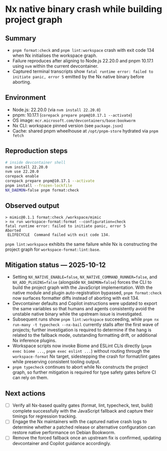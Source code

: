 # Nx native binary crash while building project graph

## Summary

- `pnpm format:check` and `pnpm lint:workspace` crash with exit code 134 when Nx initialises the workspace graph.
- Failure reproduces after aligning to Node.js 22.20.0 and pnpm 10.17.1 using `nvm` within the current devcontainer.
- Captured terminal transcripts show `fatal runtime error: failed to initiate panic, error 5`
  emitted by the Nx native binary before aborting.

## Environment

- Node.js: 22.20.0 (via `nvm install 22.20.0`)
- pnpm: 10.17.1 (`corepack prepare pnpm@10.17.1 --activate`)
- OS image: `mcr.microsoft.com/devcontainers/base:bookworm`
- Nx CLI: workspace pinned version (see `package.json`)
- Cache: shared pnpm wheelhouse at `/opt/pnpm-store` hydrated via `pnpm fetch`

## Reproduction steps

```bash
# inside devcontainer shell
nvm install 22.20.0
nvm use 22.20.0
corepack enable
corepack prepare pnpm@10.17.1 --activate
pnpm install --frozen-lockfile
NX_DAEMON=false pnpm format:check
```

## Observed output

```
> mimic@0.1.1 format:check /workspace/mimic
> nx run workspace-format:format --configuration=check
fatal runtime error: failed to initiate panic, error 5
Aborted
 ELIFECYCLE  Command failed with exit code 134.
```

`pnpm lint:workspace` exhibits the same failure while Nx is constructing the project graph for `workspace-format:lint:base`.

## Mitigation status — 2025-10-12

- Setting `NX_NATIVE_ENABLE=false`, `NX_NATIVE_COMMAND_RUNNER=false`, and `NX_ADD_PLUGINS=false`
  (alongside `NX_DAEMON=false`) forces the CLI to build the project graph with the JavaScript
  implementation. With the native module and plugin auto-registration bypassed, `pnpm format:check`
  now surfaces formatter diffs instead of aborting with exit 134.
- Devcontainer defaults and Copilot instructions were updated to export the same variables so that
  humans and agents consistently avoid the unstable native binary while the upstream issue is
  investigated.
- Subsequent runs show `pnpm lint:workspace` succeeding, while `pnpm nx run-many -t typecheck --nx-bail`
  currently stalls after the first wave of projects; further investigation is required to determine if
  the hang is related to the fallback mode, outstanding formatting drift, or additional Nx inference
  plugins.
- Workspace scripts now invoke Biome and ESLint CLIs directly (`pnpm exec biome ...`, `pnpm exec eslint ...`)
  without routing through the `workspace-format` Nx target, sidestepping the crash for format/lint gates
  while preserving consistent tooling output.
- `pnpm typecheck` continues to abort while Nx constructs the project graph, so further mitigation is
  required for type safety gates before CI can rely on them.

## Next actions

- [ ] Verify all Nx-based quality gates (format, lint, typecheck, test, build) complete successfully
      with the JavaScript fallback and capture their timings for regression tracking.
- [ ] Engage the Nx maintainers with the captured native crash logs to determine whether a patched
      release or alternative configuration can restore native performance on Debian Bookworm.
- [ ] Remove the forced fallback once an upstream fix is confirmed, updating devcontainer and Copilot
      guidance accordingly.
